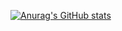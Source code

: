 [![Anurag's GitHub stats](https://github-readme-stats.vercel.app/api?username=wanna-bornb-disciplinant)](https://github.com/anuraghazra/github-readme-stats)
